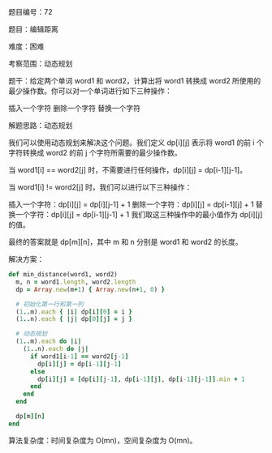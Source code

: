 题目编号：72

题目：编辑距离

难度：困难

考察范围：动态规划

题干：给定两个单词 word1 和 word2，计算出将 word1 转换成 word2 所使用的最少操作数。你可以对一个单词进行如下三种操作：

插入一个字符
删除一个字符
替换一个字符

解题思路：动态规划

我们可以使用动态规划来解决这个问题。我们定义 dp[i][j] 表示将 word1 的前 i 个字符转换成 word2 的前 j 个字符所需要的最少操作数。

当 word1[i] == word2[j] 时，不需要进行任何操作，dp[i][j] = dp[i-1][j-1]。

当 word1[i] != word2[j] 时，我们可以进行以下三种操作：

插入一个字符：dp[i][j] = dp[i][j-1] + 1
删除一个字符：dp[i][j] = dp[i-1][j] + 1
替换一个字符：dp[i][j] = dp[i-1][j-1] + 1
我们取这三种操作中的最小值作为 dp[i][j] 的值。

最终的答案就是 dp[m][n]，其中 m 和 n 分别是 word1 和 word2 的长度。

解决方案：

```ruby
def min_distance(word1, word2)
  m, n = word1.length, word2.length
  dp = Array.new(m+1) { Array.new(n+1, 0) }

  # 初始化第一行和第一列
  (1..m).each { |i| dp[i][0] = i }
  (1..n).each { |j| dp[0][j] = j }

  # 动态规划
  (1..m).each do |i|
    (1..n).each do |j|
      if word1[i-1] == word2[j-1]
        dp[i][j] = dp[i-1][j-1]
      else
        dp[i][j] = [dp[i][j-1], dp[i-1][j], dp[i-1][j-1]].min + 1
      end
    end
  end

  dp[m][n]
end
```

算法复杂度：时间复杂度为 O(mn)，空间复杂度为 O(mn)。